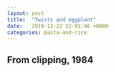 ```yaml
---
layout: post
title:  "Twists and eggplant"
date:   2019-12-22 12:01:46 +0000
categories: pasta-and-rice
---
```


## From clipping, 1984